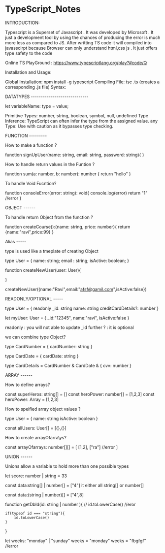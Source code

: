 # TypeScript_Notes



INTRODUCTION:

Typescript is a Superset of Javascript . It was developed by Microsoft . It just a development tool by using the chances of producing the error is much more less as compared to JS. After writting TS code it will compiled into javasscirpt because Browser can only understand html,css js . It just offers type safety to the code

Online TS PlayGround : https://www.typescriptlang.org/play?#code/Q


Installation and Usage:

Global Installation: npm install -g typescript
Compiling File: tsc <filename>.ts (creates a corresponding .js file)
Syntax:



DATATYPES -----------------------------

let variableName: type = value;

Primitive Types: number, string, boolean, symbol, null, undefined
Type Inference: TypeScript can often infer the type from the assigned value.
any Type: Use with caution as it bypasses type checking.


FUNCTION ---------

How to make a function ?

function signUpUser(name: string, email: string, password: string){
}

How to handle return values  in the Funtion ?

function sum(a: number, b: number): number {
    return "hello"
}

To handle Void Fucntion? 

function consoleError(error: string): void{
    console.log(error)
    return "1" //error
}



 OBJECT ------

To handle return Object from the function ?

function createCourse():{name: string, price: number}{
    return {name:"ravi",price:99}
}



Alias -----

type is used like a tmeplate of creating Object

type User = {
    name: string;
    email : string;
    isActive: boolean;
}

function createNewUser(user: User){

}

createNewUser({name:"Ravi",email:"afsf@gamil.com",isActive:false})



READONLY/OPTIONAL -----

type User = {
   readonly _id: string
    name: string
    creditCardDetails?: number
}

let myUser: User = {
    _id:"12345",
    name:"ravi",
    isActive:false
}

readonly : you will not able to update _id further
? : it is optional


we can combine type Object?

type CardNumber = {
    cardNumber: string
}

type CardDate = {
    cardDate: string
}

type CardDetails = CardNumber & CardDate & {
    cvv: number
}




ARRAY ------

How to define arrays?

const superHeros: string[] = []
const heroPower: number[] = [1,2,3]
const heroPower: Array<number> = [1,2,3]

How to speified array object values ?

type User = {
    name: string
    isActive: boolean
}

const allUsers: User[] = [{},{}]

How to create arrayOfarra\ys?

const  arrayOfarrays: number[][] = [
    [1,2],
    ["ra"] //error
]



UNION ------

Unions allow a variable  to hold more than one  possible types

let score: number | string  = 33

const data:string[] | number[] = ["4"] 
it either all string[] or number[]

const data:(string | number)[] = ["4",8] 

function getDbId(id: string | number ){
    // id.toLowerCase() //eror

    if(typeof id === "string"){  
        id.toLowerCase() 
    }
}


let weeks: "monday" | "sunday"
weeks = "monday"
weeks = "fbgfgf" //error

